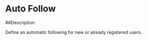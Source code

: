 Auto Follow
===========

##Description

Define an automatic following for new or already registered users.

